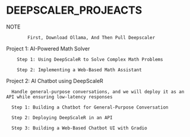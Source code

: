 # DEEPSCALER_PROJEACTS


  NOTE
  
            First, Download Ollama, And Then Pull Deepscaler 


  Project 1: AI-Powered Math Solver   
  
        Step 1: Using DeepScaleR to Solve Complex Math Problems
        
        Step 2: Implementing a Web-Based Math Assistant






Project 2: AI Chatbot using DeepScaleR

      Handle general-purpose conversations, and we will deploy it as an API while ensuring low-latency responses
      
      Step 1: Building a Chatbot for General-Purpose Conversation
      
      Step 2: Deploying DeepScaleR in an API
      
      Step 3: Building a Web-Based Chatbot UI with Gradio

